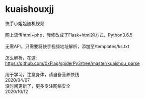 # kuaishouxjj
快手小姐姐随机视频
</br></br>
网上流传html+php，我修改成了Flask+html的方式，Python3.6.5
</br></br>
无需API，只需要将快手视频地址解析，添加至/templates/ks.txt
</br></br>
怎么解析，在这:</br>
https://github.com/0xFlag/spiderPy3/tree/master/kuaishou_parse
</br></br>
用于学习，注意身体，请自备营养快线
</br>
2020/04/07</br>
没时间更新了，更多专注网络安全</br>
2020/10/12
